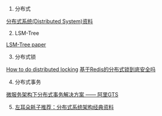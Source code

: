 1.  分布式

   [分布式系统(Distributed System)资料](https://github.com/ty4z2008/Qix/blob/master/ds.md)
   
2.  LSM-Tree

   [LSM-Tree paper](https://www.cs.umb.edu/~poneil/lsmtree.pdf)

3.  分布式锁

   [How to do distributed locking](https://martin.kleppmann.com/2016/02/08/how-to-do-distributed-locking.html)
   [基于Redis的分布式锁到底安全吗](http://zhangtielei.com/posts/blog-redlock-reasoning.html)

4.  分布式事务

   [微服务架构下分布式事务解决方案 —— 阿里GTS](https://yq.aliyun.com/articles/542020?spm=a2c4e.11163080.searchblog.9.e28f2ec1xpW1Ot)
   
5. [左耳朵耗子推荐：分布式系统架构经典资料](https://www.infoq.cn/article/2018/05/distributed-system-architecture)
